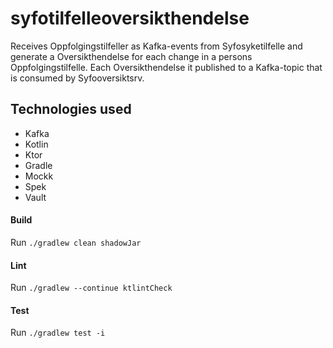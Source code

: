 # syfotilfelleoversikthendelse
Receives Oppfolgingstilfeller as Kafka-events from Syfosyketilfelle
and generate a Oversikthendelse for each change in a persons Oppfolgingstilfelle.
Each Oversikthendelse it published to a Kafka-topic that is consumed by Syfooversiktsrv.

## Technologies used
* Kafka
* Kotlin
* Ktor
* Gradle
* Mockk
* Spek
* Vault

#### Build
Run `./gradlew clean shadowJar`

#### Lint
Run `./gradlew --continue ktlintCheck`

#### Test
Run `./gradlew test -i`
